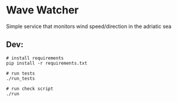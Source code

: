 Wave Watcher
============

Simple service that monitors wind speed/direction in the adriatic sea

Dev:
----

    # install requirements
    pip install -r requirements.txt

    # run tests
    ./run_tests

    # run check script
    ./run



